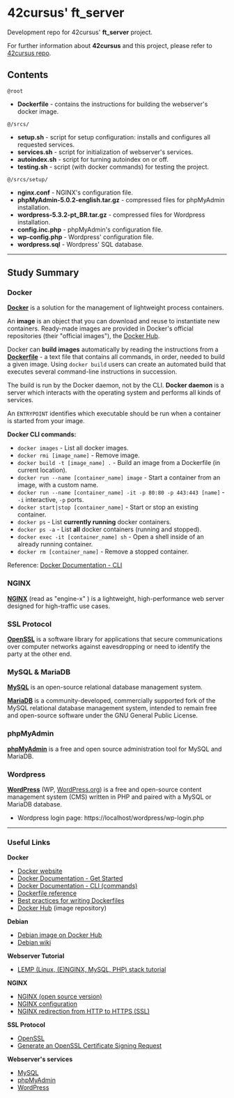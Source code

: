 # 42cursus' ft_server

Development repo for 42cursus' **ft_server** project.

For further information about **42cursus** and this project, please refer to [42cursus repo](https://github.com/appinha/42cursus).

## Contents

`@root`

* **Dockerfile** - contains the instructions for building the webserver's docker image.

`@/srcs/`

* **setup.sh** - script for setup configuration: installs and configures all requested services.
* **services.sh** - script for initialization of webserver's services.
* **autoindex.sh** - script for turning autoindex on or off.
* **testing.sh** - script (with docker commands) for testing the project.

`@/srcs/setup/`

* **nginx.conf** - NGINX's configuration file.
* **phpMyAdmin-5.0.2-english.tar.gz** - compressed files for phpMyAdmin installation.
* **wordpress-5.3.2-pt_BR.tar.gz** - compressed files for Wordpress installation.
* **config.inc.php** - phpMyAdmin's configuration file.
* **wp-config.php** - Wordpress' configuration file.
* **wordpress.sql** - Wordpress' SQL database.

---

## Study Summary

### Docker

[**Docker**](https://www.docker.com/) is a solution for the management of lightweight process containers.

An **image** is an object that you can download and reuse to instantiate new containers. Ready-made images are provided in Docker's official repositories (their "official images"), the [Docker Hub](https://hub.docker.com/).

Docker can **build images** automatically by reading the instructions from a [**Dockerfile**](https://docs.docker.com/engine/reference/builder/) - a text file that contains all commands, in order, needed to build a given image. Using `docker build` users can create an automated build that executes several command-line instructions in succession.

The build is run by the Docker daemon, not by the CLI. **Docker daemon** is a server which interacts with the operating system and performs all kinds of services.

An `ENTRYPOINT` identifies which executable should be run when a container is started from your image.

**Docker CLI commands:**

* `docker images` - List all docker images.
* `docker rmi [image_name]` - Remove image.
* `docker build -t [image_name] .` - Build an image from a Dockerfile (in current location).
* `docker run --name [container_name] image` - Start a container from an image, with a custom name.
* `docker run --name [container_name] -it -p 80:80 -p 443:443 [name]` - `-i` interactive, `-p` ports.
* `docker start|stop [container_name]` - Start or stop an existing container.
* `docker ps` - List **currently running** docker containers.
* `docker ps -a` - List **all** docker containers (running and stopped).
* `docker exec -it [container_name] sh` - Open a shell inside of an already running container.
* `docker rm [container_name]` - Remove a stopped container.

Reference: [Docker Documentation - CLI](https://docs.docker.com/engine/reference/commandline/cli/)

### NGINX

[**NGINX**](https://docs.nginx.com/nginx/admin-guide/installing-nginx/installing-nginx-open-source/?_ga=2.203137169.148315847.1594301020-870972343.1594301020) (read as "engine-x"	) is a lightweight, high-performance web server designed for high-traffic use cases.

### SSL Protocol

[**OpenSSL**](https://www.openssl.org/) is a software library for applications that secure communications over computer networks against eavesdropping or need to identify the party at the other end.

### MySQL & MariaDB

[**MySQL**](https://www.mysql.com/) is an open-source relational database management system.

[**MariaDB**](https://mariadb.org/) is a community-developed, commercially supported fork of the MySQL relational database management system, intended to remain free and open-source software under the GNU General Public License.

### phpMyAdmin

[**phpMyAdmin**](https://www.phpmyadmin.net/) is a free and open source administration tool for MySQL and MariaDB.

### Wordpress

[**WordPress**](https://en.wikipedia.org/wiki/WordPress) (WP, [WordPress.org](https://wordpress.org/)) is a free and open-source content management system (CMS) written in PHP and paired with a MySQL or MariaDB database.

* Wordpress login page: https://localhost/wordpress/wp-login.php

---

### Useful Links

**Docker**

* [Docker website](https://www.docker.com/)
* [Docker Documentation - Get Started](https://docs.docker.com/get-started/)
* [Docker Documentation - CLI (commands)](https://docs.docker.com/engine/reference/commandline/cli/)
* [Dockerfile reference](https://docs.docker.com/engine/reference/builder/)
* [Best practices for writing Dockerfiles](https://docs.docker.com/develop/develop-images/dockerfile_best-practices/)
* [Docker Hub](https://hub.docker.com/) (image repository)

**Debian**

* [Debian image on Docker Hub](https://hub.docker.com/_/debian)
* [Debian wiki](https://wiki.debian.org/Docker)

**Webserver Tutorial**

* [LEMP (Linux, (E)NGINX, MySQL, PHP) stack tutorial](https://www.linuxbabe.com/debian/install-lemp-stack-debian-10-buster)

**NGINX**

* [NGINX (open source version)](https://docs.nginx.com/nginx/admin-guide/installing-nginx/installing-nginx-open-source/?_ga=2.203137169.148315847.1594301020-870972343.1594301020)
* [NGINX configuration](https://www.linode.com/docs/web-servers/nginx/how-to-configure-nginx/)
* [NGINX redirection from HTTP to HTTPS (SSL)](https://www.hostinger.com.br/tutoriais/nginx-redirect-http-to-https/)

**SSL Protocol**
* [OpenSSL](https://www.openssl.org/)
* [Generate an OpenSSL Certificate Signing Request](https://phoenixnap.com/kb/generate-openssl-certificate-signing-request)

**Webserver's services**

* [MySQL](https://www.mysql.com/)
* [phpMyAdmin](https://www.phpmyadmin.net/)
* [WordPress](https://wordpress.org/)

